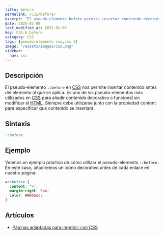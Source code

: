 ```yaml
---
title: before
permalink: /CSS/before/
excerpt: "El pseudo-elemento before permite insertar contenido decorativo antes de un elemento en CSS."
date: 2025-02-09
last_modified_at: 2025-02-09
key: CSS.b.before
category: CSS
tags: [pseudo-elemento css,css 3]
image: "/assets/images/css.png"
sidebar:
  nav: css
---
```


## Descripción


El pseudo-elemento `::before` en [CSS](https://www.manualweb.net/css/) nos permite insertar contenido antes del elemento al que se aplica. Es uno de los pseudo-elementos más utilizados en [CSS](https://www.manualweb.net/css/) para añadir contenido decorativo o funcional sin modificar el [HTML](https://www.manualweb.net/html/). Siempre debe utilizarse junto con la propiedad content para especificar qué contenido se insertará.


## Sintaxis


```css
::before
```


## Ejemplo


Veamos un ejemplo práctico de cómo utilizar el pseudo-elemento `::before.` En este caso, añadiremos un icono decorativo antes de cada enlace en nuestra página:


```css
a::before {
  content: "➜";
  margin-right: 5px;
  color: #0066cc;
}
```


## Artículos

- [Páginas adaptadas para imprimir con CSS](https://lineadecodigo.com/css/paginas-adaptadas-para-imprimir-con-css/)
